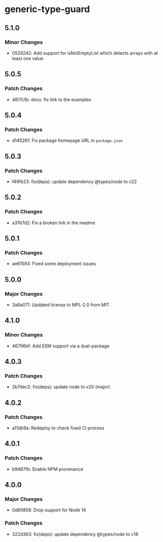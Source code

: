 # generic-type-guard

## 5.1.0

### Minor Changes

- 0529242: Add support for isNotEmptyList which detects arrays with at least one value

## 5.0.5

### Patch Changes

- 4817cfb: docs: fix link to the examples

## 5.0.4

### Patch Changes

- d145261: Fix package homepage URL in `package.json`

## 5.0.3

### Patch Changes

- f49fb23: fix(deps): update dependency @types/node to v22

## 5.0.2

### Patch Changes

- a3167d2: Fix a broken link in the readme

## 5.0.1

### Patch Changes

- ae61593: Fixed some deployment issues

## 5.0.0

### Major Changes

- 3a6a071: Updated license to MPL-2.0 from MIT

## 4.1.0

### Minor Changes

- 46796bf: Add ESM support via a dual-package

## 4.0.3

### Patch Changes

- 2b7dec2: fix(deps): update node to v20 (major)

## 4.0.2

### Patch Changes

- a11db9a: Redeploy to check fixed CI process

## 4.0.1

### Patch Changes

- b9487fb: Enable NPM provenance

## 4.0.0

### Major Changes

- 0d65858: Drop support for Node 14

### Patch Changes

- 322d363: fix(deps): update dependency @types/node to v18
